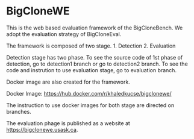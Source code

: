 # BigCloneWE
This is the web based evaluation framework of the BigCloneBench. We adopt the evaluation strategy of BigCloneEval.

The framework is composed of two stage. 1. Detection  2. Evaluation

Detection stage has two phase. To see the source code of 1st phase of detection, go to detection1 branch or go to detection2 branch. To see the code and instrution to use evaluation stage, go to evaluation branch.

Docker image are also created for the framework.

Docker Image: https://hub.docker.com/r/khaledkucse/bigclonewe/

The instruction to use docker images for both stage are directed on branches.

The evaluation phage is published as a website at https://bigclonewe.usask.ca.
